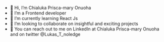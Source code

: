 - 👋 Hi, I’m Chialuka Prisca-mary Onuoha
- 👀 I’m a Frontend developer
- 🌱 I’m currently learning React Js
- 💞️ I’m looking to collaborate on insightful and exciting projects
- 🧗 You can reach out to me on LinkedIn at Chialuka Prisca-mary Onuoha and on twitter @Lukas_T_noledge
<!---
Lukas-technoledge/Lukas-technoledge is a ✨ special ✨ repository because its `README.md` (this file) appears on your GitHub profile.
You can click the Preview link to take a look at your changes.
--->
